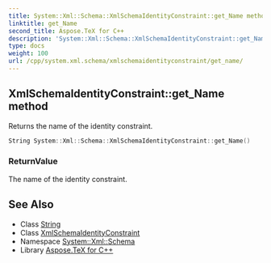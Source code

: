 ```yaml
---
title: System::Xml::Schema::XmlSchemaIdentityConstraint::get_Name method
linktitle: get_Name
second_title: Aspose.TeX for C++
description: 'System::Xml::Schema::XmlSchemaIdentityConstraint::get_Name method. Returns the name of the identity constraint in C++.'
type: docs
weight: 100
url: /cpp/system.xml.schema/xmlschemaidentityconstraint/get_name/
---
```

## XmlSchemaIdentityConstraint::get_Name method


Returns the name of the identity constraint.

```cpp
String System::Xml::Schema::XmlSchemaIdentityConstraint::get_Name()
```


### ReturnValue

The name of the identity constraint.

## See Also

* Class [String](../../../system/string/)
* Class [XmlSchemaIdentityConstraint](../)
* Namespace [System::Xml::Schema](../../)
* Library [Aspose.TeX for C++](../../../)
